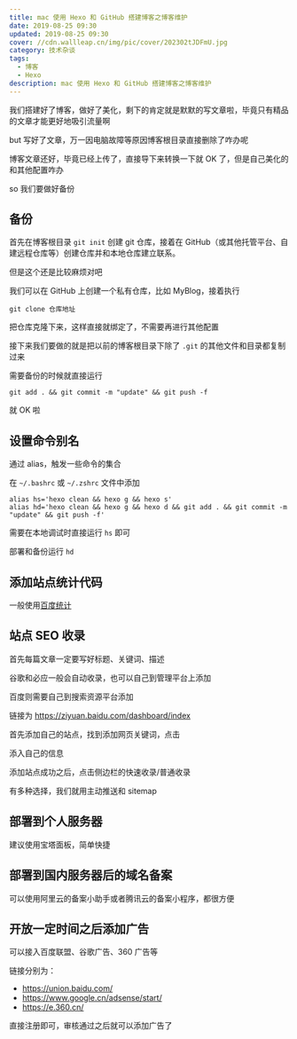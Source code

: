 ```yaml
---
title: mac 使用 Hexo 和 GitHub 搭建博客之博客维护
date: 2019-08-25 09:30
updated: 2019-08-25 09:30
cover: //cdn.wallleap.cn/img/pic/cover/202302tJDFmU.jpg
category: 技术杂谈
tags:
  - 博客
  - Hexo
description: mac 使用 Hexo 和 GitHub 搭建博客之博客维护
---
```


我们搭建好了博客，做好了美化，剩下的肯定就是默默的写文章啦，毕竟只有精品的文章才能更好地吸引流量啊

but 写好了文章，万一因电脑故障等原因博客根目录直接删除了咋办呢

博客文章还好，毕竟已经上传了，直接导下来转换一下就 OK 了，但是自己美化的和其他配置咋办

so 我们要做好备份

## 备份

首先在博客根目录 `git init` 创建 git 仓库，接着在 GitHub（或其他托管平台、自建远程仓库等）创建仓库并和本地仓库建立联系。

但是这个还是比较麻烦对吧

我们可以在 GitHub 上创建一个私有仓库，比如 MyBlog，接着执行

```shell
git clone 仓库地址
```

把仓库克隆下来，这样直接就绑定了，不需要再进行其他配置

接下来我们要做的就是把以前的博客根目录下除了 `.git` 的其他文件和目录都复制过来

需要备份的时候就直接运行

```shell
git add . && git commit -m "update" && git push -f
```

就 OK 啦

## 设置命令别名

通过 alias，触发一些命令的集合

在 `~/.bashrc` 或 `~/.zshrc` 文件中添加

```shell
alias hs='hexo clean && hexo g && hexo s'
alias hd='hexo clean && hexo g && hexo d && git add . && git commit -m "update" && git push -f'
```

需要在本地调试时直接运行 `hs` 即可

部署和备份运行 `hd`

## 添加站点统计代码

一般使用[百度统计](https://tongji.baidu.com/web/welcome/login)

## 站点 SEO 收录

首先每篇文章一定要写好标题、关键词、描述

谷歌和必应一般会自动收录，也可以自己到管理平台上添加

百度则需要自己到搜索资源平台添加

链接为 <https://ziyuan.baidu.com/dashboard/index>

首先添加自己的站点，找到添加网页关键词，点击

添入自己的信息

添加站点成功之后，点击侧边栏的快速收录/普通收录

有多种选择，我们就用主动推送和 sitemap

## 部署到个人服务器

建议使用宝塔面板，简单快捷

## 部署到国内服务器后的域名备案

可以使用阿里云的备案小助手或者腾讯云的备案小程序，都很方便

## 开放一定时间之后添加广告

可以接入百度联盟、谷歌广告、360 广告等

链接分别为：

- <https://union.baidu.com/>
- <https://www.google.cn/adsense/start/>
- <https://e.360.cn/>

直接注册即可，审核通过之后就可以添加广告了
